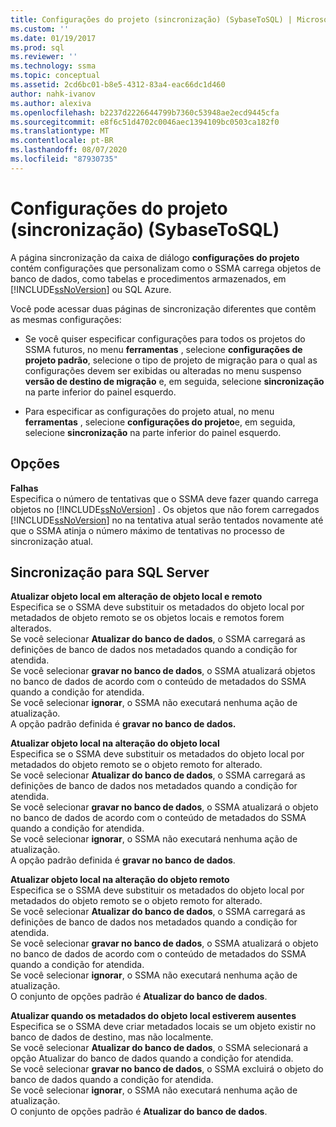 ```yaml
---
title: Configurações do projeto (sincronização) (SybaseToSQL) | Microsoft Docs
ms.custom: ''
ms.date: 01/19/2017
ms.prod: sql
ms.reviewer: ''
ms.technology: ssma
ms.topic: conceptual
ms.assetid: 2cd6bc01-b8e5-4312-83a4-eac66dc1d460
author: nahk-ivanov
ms.author: alexiva
ms.openlocfilehash: b2237d2226644799b7360c53948ae2ecd9445cfa
ms.sourcegitcommit: e8f6c51d4702c0046aec1394109bc0503ca182f0
ms.translationtype: MT
ms.contentlocale: pt-BR
ms.lasthandoff: 08/07/2020
ms.locfileid: "87930735"
---
```

# <a name="project-settings-synchronization-sybasetosql"></a>Configurações do projeto (sincronização) (SybaseToSQL)
A página sincronização da caixa de diálogo **configurações do projeto** contém configurações que personalizam como o SSMA carrega objetos de banco de dados, como tabelas e procedimentos armazenados, em [!INCLUDE[ssNoVersion](../../includes/ssnoversion-md.md)] ou SQL Azure.  
  
Você pode acessar duas páginas de sincronização diferentes que contêm as mesmas configurações:  
  
-   Se você quiser especificar configurações para todos os projetos do SSMA futuros, no menu **ferramentas** , selecione **configurações de projeto padrão**, selecione o tipo de projeto de migração para o qual as configurações devem ser exibidas ou alteradas no menu suspenso **versão de destino de migração** e, em seguida, selecione **sincronização** na parte inferior do painel esquerdo.  
  
-   Para especificar as configurações do projeto atual, no menu **ferramentas** , selecione **configurações do projeto**e, em seguida, selecione **sincronização** na parte inferior do painel esquerdo.  
  
## <a name="options"></a>Opções  
**Falhas**  
Especifica o número de tentativas que o SSMA deve fazer quando carrega objetos no [!INCLUDE[ssNoVersion](../../includes/ssnoversion-md.md)] . Os objetos que não forem carregados [!INCLUDE[ssNoVersion](../../includes/ssnoversion-md.md)] no na tentativa atual serão tentados novamente até que o SSMA atinja o número máximo de tentativas no processo de sincronização atual.  
  
## <a name="synchronization-for-sql-server"></a>Sincronização para SQL Server  
**Atualizar objeto local em alteração de objeto local e remoto**  
Especifica se o SSMA deve substituir os metadados do objeto local por metadados de objeto remoto se os objetos locais e remotos forem alterados.  
Se você selecionar **Atualizar do banco de dados**, o SSMA carregará as definições de banco de dados nos metadados quando a condição for atendida.  
Se você selecionar **gravar no banco de dados**, o SSMA atualizará objetos no banco de dados de acordo com o conteúdo de metadados do SSMA quando a condição for atendida.  
Se você selecionar **ignorar**, o SSMA não executará nenhuma ação de atualização.   
A opção padrão definida é **gravar no banco de dados.**  
  
**Atualizar objeto local na alteração do objeto local**  
Especifica se o SSMA deve substituir os metadados do objeto local por metadados do objeto remoto se o objeto remoto for alterado.  
Se você selecionar **Atualizar do banco de dados**, o SSMA carregará as definições de banco de dados nos metadados quando a condição for atendida.  
Se você selecionar **gravar no banco de dados**, o SSMA atualizará o objeto no banco de dados de acordo com o conteúdo de metadados do SSMA quando a condição for atendida.  
Se você selecionar **ignorar**, o SSMA não executará nenhuma ação de atualização.   
A opção padrão definida é **gravar no banco de dados**.  
  
**Atualizar objeto local na alteração do objeto remoto**  
Especifica se o SSMA deve substituir os metadados do objeto local por metadados do objeto remoto se o objeto remoto for alterado.  
Se você selecionar **Atualizar do banco de dados**, o SSMA carregará as definições de banco de dados nos metadados quando a condição for atendida.  
Se você selecionar **gravar no banco de dados**, o SSMA atualizará o objeto no banco de dados de acordo com o conteúdo de metadados do SSMA quando a condição for atendida.  
Se você selecionar **ignorar**, o SSMA não executará nenhuma ação de atualização.   
O conjunto de opções padrão é **Atualizar do banco de dados**.  
  
**Atualizar quando os metadados do objeto local estiverem ausentes**  
Especifica se o SSMA deve criar metadados locais se um objeto existir no banco de dados de destino, mas não localmente.  
Se você selecionar **Atualizar do banco de dados**, o SSMA selecionará a opção Atualizar do banco de dados quando a condição for atendida.  
Se você selecionar **gravar no banco de dados**, o SSMA excluirá o objeto do banco de dados quando a condição for atendida.  
Se você selecionar **ignorar**, o SSMA não executará nenhuma ação de atualização.   
O conjunto de opções padrão é **Atualizar do banco de dados**.  
  

